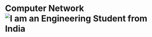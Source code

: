 # Computer Network![I am an Engineering Student from India](https://www.tutorialspoint.com/basics_of_computer_science/images/computer_networking.jpg)
